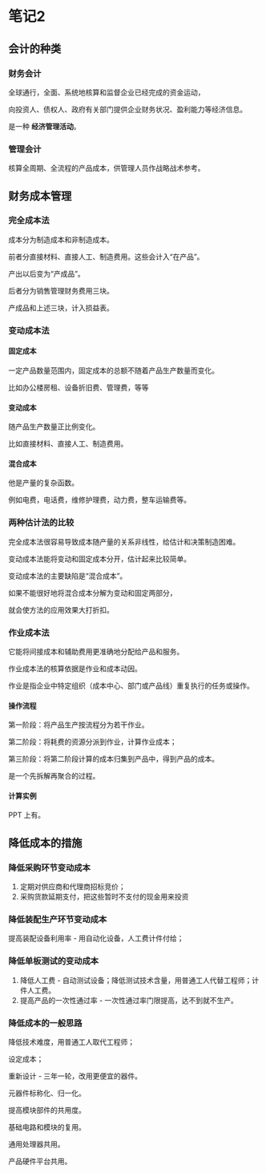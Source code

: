 # 笔记2
## 会计的种类
### 财务会计
全球通行，全面、系统地核算和监督企业已经完成的资金运动，

向投资人、债权人、政府有关部门提供企业财务状况、盈利能力等经济信息。

是一种 **经济管理活动**。
### 管理会计
核算全周期、全流程的产品成本，供管理人员作战略战术参考。
## 财务成本管理
### 完全成本法
成本分为制造成本和非制造成本。

前者分直接材料、直接人工、制造费用。这些会计入“在产品”。

产出以后变为“产成品”。

后者分为销售管理财务费用三块。

产成品和上述三块，计入损益表。
### 变动成本法
#### 固定成本
一定产品数量范围内，固定成本的总额不随着产品生产数量而变化。

比如办公楼房租、设备折旧费、管理费，等等
#### 变动成本
随产品生产数量正比例变化。

比如直接材料、直接人工、制造费用。
#### 混合成本
他是产量的复杂函数。

例如电费，电话费，维修护理费，动力费，整车运输费等。
### 两种估计法的比较
完全成本法很容易导致成本随产量的关系非线性，给估计和决策制造困难。

变动成本法能将变动和固定成本分开，估计起来比较简单。

变动成本法的主要缺陷是“混合成本”。

如果不能很好地将混合成本分解为变动和固定两部分，

就会使方法的应用效果大打折扣。
### 作业成本法
它能将间接成本和辅助费用更准确地分配给产品和服务。

作业成本法的核算依据是作业和成本动因。

作业是指企业中特定组织（成本中心、部门或产品线）重复执行的任务或操作。
#### 操作流程
第一阶段：将产品生产按流程分为若干作业。

第二阶段：将耗费的资源分派到作业，计算作业成本；

第三阶段：将第二阶段计算的成本归集到产品中，得到产品的成本。

是一个先拆解再聚合的过程。
#### 计算实例
PPT 上有。
## 降低成本的措施
### 降低采购环节变动成本
1. 定期对供应商和代理商招标竞价；
2. 采购货款延期支付，把这些暂时不支付的现金用来投资
### 降低装配生产环节变动成本
提高装配设备利用率 - 用自动化设备，人工费计件付给；
### 降低单板测试的变动成本
1. 降低人工费 - 自动测试设备；降低测试技术含量，用普通工人代替工程师；计件人工费。
2. 提高产品的一次性通过率 - 一次性通过率门限提高，达不到就不生产。
### 降低成本的一般思路
降低技术难度，用普通工人取代工程师；

设定成本；

重新设计 - 三年一轮，改用更便宜的器件。

元器件标称化、归一化。

提高模块部件的共用度。

基础电路和模块的复用。

通用处理器共用。

产品硬件平台共用。
